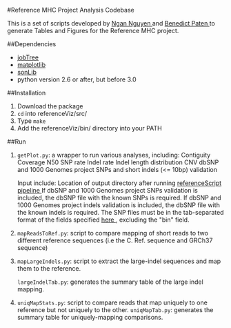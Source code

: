 #Reference MHC Project Analysis Codebase

This is a set of scripts developed by [Ngan Nguyen ](https://github.com/ngannguyen/) and [Benedict Paten ](https://github.com/benedictpaten/) to generate Tables and Figures for the Reference MHC project. 

##Dependencies
* [jobTree](https://github.com/benedictpaten/jobTree)
* [matplotlib ](http://matplotlib.sourceforge.net/)
* [sonLib](https://github.com/benedictpaten/sonLib)
* python version 2.6 or after, but before 3.0

##Installation
1. Download the package
2. <code>cd</code> into referenceViz/src/
3. Type <code>make</code>
4. Add the referenceViz/bin/ directory into your PATH

##Run
1. <code>getPlot.py</code>: a wrapper to run various analyses, including: 
    Contiguity 
    Coverage
    N50
    SNP rate
    Indel rate
    Indel length distribution
    CNV
    dbSNP and 1000 Genomes project SNPs and short indels (<= 10bp) validation

    Input include:
    Location of output directory after running [referenceScript pipeline ](https://github.com/benedictpaten/referenceScripts/blob/master/bin/pipeline.py)
    If dbSNP and 1000 Genomes project SNPs validation is included, the dbSNP file with the known SNPs is required. 
    If dbSNP and 1000 Genomes project indels validation is included, the dbSNP file with the known indels is required. 
    The SNP files must be in the tab-separated format of the fields specified [here ](http://genome.ucsc.edu/cgi-bin/hgTables?db=hg19&hgta_group=varRep&hgta_track=snp135&hgta_table=snp135&hgta_doSchema=describe+table+schema), excluding the "bin" field.

2. <code>mapReadsToRef.py</code>: script to compare mapping of short reads to two different reference sequences (i.e the C. Ref. sequence and GRCh37 sequence)

3. <code>mapLargeIndels.py</code>: script to extract the large-indel sequences and map them to the reference.

   <code>largeIndelTab.py</code>: generates the summary table of the large indel mapping.

4. <code>uniqMapStats.py</code>: script to compare reads that map uniquely to one reference but not uniquely to the other.
   <code>uniqMapTab.py</code>: generates the summary table for uniquely-mapping comparisons.

